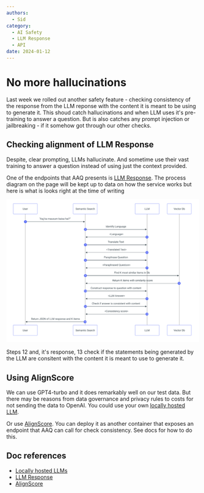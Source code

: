 ```yaml
---
authors:
  - Sid
category:
  - AI Safety
  - LLM Response
  - API
date: 2024-01-12
---
```

# No more hallucinations

Last week we rolled out another safety feature - checking consistency of the response
from the LLM reponse with the content it is meant to be using to generate it.
This shoud catch hallucinations and when LLM uses it's pre-training to answer a question.
But is also catches any prompt injection or jailbreaking - if it somehow got through
our other checks.

<!-- more -->

## Checking alignment of LLM Response

Despite, clear prompting, LLMs hallucinate. And sometime use their vast training to
answer a question instead of using just the context provided.

One of the endpoints that AAQ presents is
[LLM Response](../../components/qa-service/llm-response.md). The process diagram
on the page will be kept up to data on how the service works but here is what is looks
right at the time of writing

![LLM Process Flow](../images/llm-response-processflow.png)

Steps 12 and, it's response, 13 check if the statements being generated by the LLM
are consitent with the content it is meant to use to generate it.

## Using AlignScore

We can use GPT4-turbo and it does remarkably well on our test data. But there
may be reasons from data governance and privacy rules to costs for not sending the data
to OpenAI. You could use your own
[locally hosted LLM]("../../other-components/self_hosted_llms/index.md").

Or use [AlignScore](../../other-components/align-score/index.md). You can deploy it
as another container that exposes an endpoint that AAQ can call for check consistency.
See docs for how to do this.

## Doc references

- [Locally hosted LLMs]("../../other-components/self_hosted_llms/index.md")
- [LLM Response](../../components/qa-service/llm-response.md)
- [AlignScore](../../other-components/align-score/index.md)
